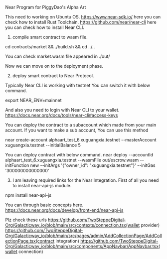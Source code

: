 Near Program for PiggyDao's Alpha Art

This need to working on Ubuntu OS.
https://www.near-sdk.io/
here you can check how to install Rust Toolchain.
https://github.com/near/near-cli
here you can check how to install Near CLI.

1. compile smart contract to wasm file.

cd contracts/market && ./build.sh && cd ../..

You can check market.wasm file appeared in ./out/

Now we can move on to the deployment phase.

2. deploy smart contract to Near Protocol.

Typically Near CLI is working with testnet
You can switch it with below command.

export NEAR_ENV=mainnet

And also you need to login with Near CLI to your wallet.
https://docs.near.org/docs/tools/near-cli#access-keys

You can deploy the contract to a subaccount which made from your main account.
If you want to make a sub account, You can use this method

near create-account alphaart_test_6.xuguangxia.testnet --masterAccount xuguangxia.testnet --initialBalance 5


You can deploy contract with below command.
near deploy --accountId alphaart_test_6.xuguangxia.testnet --wasmFile out/escrow.wasm --initFunction new --initArgs '{"owner_id": "xuguangxia.testnet"}' --initGas '300000000000000'

3. I am leaving required links for the Near Integration.
First of all you need to install near-api-js module.

npm install near-api-js

You can through basic concepts here.
https://docs.near.org/docs/develop/front-end/near-api-js

Plz check these urls
https://github.com/TwoSteppeDigital-Org/Galacticway_io/blob/main/src/contexts/connection.tsx(wallet provider)
https://github.com/TwoSteppeDigital-Org/Galacticway_io/blob/main/src/pages/admin/AddCollectionPage/AddCollectionPage.tsx(contract integration)
https://github.com/TwoSteppeDigital-Org/Galacticway_io/blob/main/src/components/AppNavbar/AppNavbar.tsx(wallet connection)
